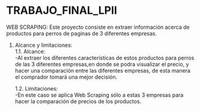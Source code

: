 # TRABAJO_FINAL_LPII  
WEB SCRAPING:
Este proyecto consiste en extraer información acerca de productos para perros de paginas de 3 diferentes empresas.  
1. Alcance y limitaciones:  
    1.1. Alcance:  
   -Al extraer los diferentes características de estos productos para perros de las 3 diferentes empresas,en donde     se podra visualizar el precio, y hacer una comparación entre las diferentes empresas, de esta manera el           comprador tomará una mejor decisión.
   
   1.2. Limitaciones:  
   -En este caso se aplica Web Scraping sólo a estas 3 empresas para hacer la comparación de precios de los           productos. 
   
